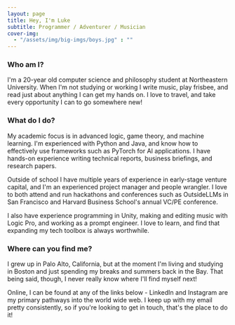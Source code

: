 ```yaml
---
layout: page
title: Hey, I'm Luke
subtitle: Programmer / Adventurer / Musician
cover-img:
  - "/assets/img/big-imgs/boys.jpg" : ""
---
```

### Who am I?
I'm a 20-year old computer science and philosophy student at Northeastern University. When I'm not studying or working I write music, play frisbee, and read just about anything I can get my hands on. I love to travel, and take every opportunity I can to go somewhere new!


### What do I do?
My academic focus is in advanced logic, game theory, and machine learning. I'm experienced with Python and Java, and know how to effectively use frameworks such as PyTorch for AI applications. I have hands-on experience writing technical reports, business briefings, and research papers. 

Outside of school I have multiple years of experience in early-stage venture capital, and I'm an experienced project manager and people wrangler. I love to both attend and run hackathons and conferences such as OutsideLLMs in San Francisco and Harvard Business School's annual VC/PE conference. 

I also have experience programming in Unity, making and editing music with Logic Pro, and working as a prompt engineer. I love to learn, and find that expanding my tech toolbox is always worthwhile. 

### Where can you find me?
I grew up in Palo Alto, California, but at the moment I'm living and studying in Boston and just spending my breaks and summers back in the Bay. That being said, though, I never really know where I'll find myself next!

Online, I can be found at any of the links below - LinkedIn and Instagram are my primary pathways into the world wide web. I keep up with my email pretty consistently, so if you're looking to get in touch, that's the place to do it!
